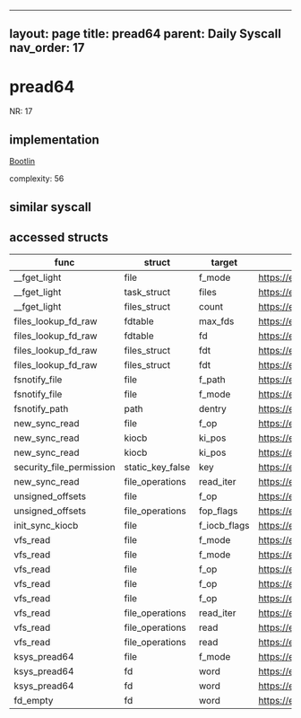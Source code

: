 
---
layout: page
title: pread64
parent: Daily Syscall
nav_order: 17
---
        

# pread64
NR: 17

## implementation
[Bootlin](https://elixir.bootlin.com/linux/v6.14.7/source/fs/read_write.c#L761)

complexity: 56


## similar syscall


## accessed structs

|func|struct|target|location|has_read|has_write|
|--|--|--|--|--|--|
|__fget_light|file|f_mode|https://elixir.bootlin.com/linux/v6.14.7/source/fs/file.c#L1156|true|true|
|__fget_light|task_struct|files|https://elixir.bootlin.com/linux/v6.14.7/source/fs/file.c#L1142|true|true|
|__fget_light|files_struct|count|https://elixir.bootlin.com/linux/v6.14.7/source/fs/file.c#L1154|false|false|
|files_lookup_fd_raw|fdtable|max_fds|https://elixir.bootlin.com/linux/v6.14.7/source/include/linux/fdtable.h#L75|true|true|
|files_lookup_fd_raw|fdtable|fd|https://elixir.bootlin.com/linux/v6.14.7/source/include/linux/fdtable.h#L84|true|true|
|files_lookup_fd_raw|files_struct|fdt|https://elixir.bootlin.com/linux/v6.14.7/source/include/linux/fdtable.h#L74|false|false|
|files_lookup_fd_raw|files_struct|fdt|https://elixir.bootlin.com/linux/v6.14.7/source/include/linux/fdtable.h#L74|true|true|
|fsnotify_file|file|f_path|https://elixir.bootlin.com/linux/v6.14.7/source/include/linux/fsnotify.h#L127|false|false|
|fsnotify_file|file|f_mode|https://elixir.bootlin.com/linux/v6.14.7/source/include/linux/fsnotify.h#L124|true|true|
|fsnotify_path|path|dentry|https://elixir.bootlin.com/linux/v6.14.7/source/include/linux/fsnotify.h#L113|true|true|
|new_sync_read|file|f_op|https://elixir.bootlin.com/linux/v6.14.7/source/fs/read_write.c#L484|true|true|
|new_sync_read|kiocb|ki_pos|https://elixir.bootlin.com/linux/v6.14.7/source/fs/read_write.c#L481|false|false|
|new_sync_read|kiocb|ki_pos|https://elixir.bootlin.com/linux/v6.14.7/source/fs/read_write.c#L487|true|true|
|security_file_permission|static_key_false|key|https://elixir.bootlin.com/linux/v6.14.7/source/security/security.c#L2844|false|false|
|new_sync_read|file_operations|read_iter|https://elixir.bootlin.com/linux/v6.14.7/source/fs/read_write.c#L484|true|true|
|unsigned_offsets|file|f_op|https://elixir.bootlin.com/linux/v6.14.7/source/fs/read_write.c#L39|true|true|
|unsigned_offsets|file_operations|fop_flags|https://elixir.bootlin.com/linux/v6.14.7/source/fs/read_write.c#L39|true|true|
|init_sync_kiocb|file|f_iocb_flags|https://elixir.bootlin.com/linux/v6.14.7/source/include/linux/fs.h#L2417|true|true|
|vfs_read|file|f_mode|https://elixir.bootlin.com/linux/v6.14.7/source/fs/read_write.c#L549|true|true|
|vfs_read|file|f_mode|https://elixir.bootlin.com/linux/v6.14.7/source/fs/read_write.c#L551|true|true|
|vfs_read|file|f_op|https://elixir.bootlin.com/linux/v6.14.7/source/fs/read_write.c#L562|true|true|
|vfs_read|file|f_op|https://elixir.bootlin.com/linux/v6.14.7/source/fs/read_write.c#L563|true|true|
|vfs_read|file|f_op|https://elixir.bootlin.com/linux/v6.14.7/source/fs/read_write.c#L564|true|true|
|vfs_read|file_operations|read_iter|https://elixir.bootlin.com/linux/v6.14.7/source/fs/read_write.c#L564|true|true|
|vfs_read|file_operations|read|https://elixir.bootlin.com/linux/v6.14.7/source/fs/read_write.c#L562|true|true|
|vfs_read|file_operations|read|https://elixir.bootlin.com/linux/v6.14.7/source/fs/read_write.c#L563|true|true|
|ksys_pread64|file|f_mode|https://elixir.bootlin.com/linux/v6.14.7/source/fs/read_write.c#L755|true|true|
|ksys_pread64|fd|word|https://elixir.bootlin.com/linux/v6.14.7/source/fs/read_write.c#L755|true|true|
|ksys_pread64|fd|word|https://elixir.bootlin.com/linux/v6.14.7/source/fs/read_write.c#L756|true|true|
|fd_empty|fd|word|https://elixir.bootlin.com/linux/v6.14.7/source/include/linux/file.h#L47|true|true|
